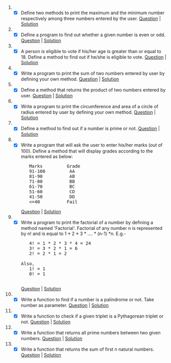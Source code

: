 1. - [x] Define two methods to print the maximum and the minimum number respectively among three numbers entered by the user. [Question](https://www.java67.com/2019/05/how-to-find-largest-and-smallest-of-three-numbers-in-java.html) | [Solution](Assignment4.java)
2. - [x] Define a program to find out whether a given number is even or odd. [Question](https://www.geeksforgeeks.org/java-program-to-check-if-a-given-integer-is-odd-or-even/) | [Solution](Assignment4.java)
3. - [x] A person is eligible to vote if his/her age is greater than or equal to 18. Define a method to find out if he/she is eligible to vote. [Question](https://www.efaculty.in/java-programs/voting-age-program-in-java/) | [Solution](Assignment4.java)
4. - [x] Write a program to print the sum of two numbers entered by user by defining your own method. [Question](https://code4coding.com/addition-of-two-numbers-in-java-using-method/) | [Solution](Assignment4.java)
5. - [x] Define a method that returns the product of two numbers entered by user. [Question](https://code4coding.com/java-program-to-multiply-two-numbers-using-method/) | [Solution](Assignment4.java)
6. - [x] Write a program to print the circumference and area of a circle of radius entered by user by defining your own method. [Question](https://beginnersbook.com/2014/01/java-program-to-calculate-area-and-circumference-of-circle/) | [Solution](Assignment4.java)
7. - [x] Define a method to find out if a number is prime or not. [Question](https://www.geeksforgeeks.org/java-program-to-check-if-a-number-is-prime-or-not/) | [Solution](Assignment4.java)
8. - [x] Write a program that will ask the user to enter his/her marks (out of 100). Define a method that will display grades according to the marks entered as below:
        <pre>
        Marks         Grade 
        91-100         AA 
        81-90          AB 
        71-80          BB 
        61-70          BC 
        51-60          CD 
        41-50          DD 
        <=40          Fail</pre>
        [Question](https://www.techcrashcourse.com/2017/02/java-program-to-calculate-grade-of-students.html) | [Solution](Assignment4.java)
9. - [x] Write a program to print the factorial of a number by defining a method named 'Factorial'. 
Factorial of any number n is represented by n! and is equal to 1 * 2 * 3 * .... * (n-1) *n. E.g.- <br/>
        <pre>
        4! = 1 * 2 * 3 * 4 = 24 
        3! = 3 * 2 * 1 = 6 
        2! = 2 * 1 = 2 
     
     Also, 
        1! = 1 
        0! = 1
        </pre>
     [Question](https://www.javatpoint.com/factorial-program-in-java) | [Solution](Assignment4.java)
10. - [x] Write a function to find if a number is a palindrome or not. Take number as parameter. [Question](https://www.geeksforgeeks.org/check-if-a-number-is-palindrome/) | [Solution](Assignment4.java)
12. - [x] Write a function to check if a given triplet is a Pythagorean triplet or not. [Question](https://www.geeksforgeeks.org/find-pythagorean-triplet-in-an-unsorted-array/) | [Solution](Assignment4.java)
13. - [x] Write a function that returns all prime numbers between two given numbers. [Question](https://www.geeksforgeeks.org/program-to-find-prime-numbers-between-given-interval/) | [Solution](Assignment4.java)
14. - [x] Write a function that returns the sum of first n natural numbers. [Question](https://www.geeksforgeeks.org/program-find-sum-first-n-natural-numbers/) | [Solution](Assignment4.java)
